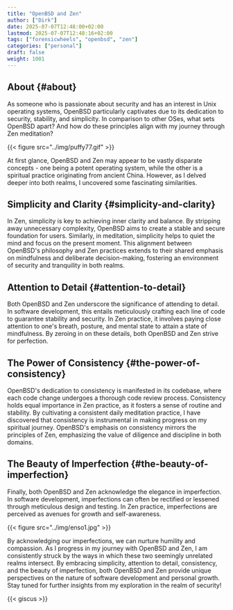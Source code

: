 ```yaml
---
title: "OpenBSD and Zen"
author: ["Dirk"]
date: 2025-07-07T12:48:00+02:00
lastmod: 2025-07-07T12:48:16+02:00
tags: ["forensicwheels", "openbsd", "zen"]
categories: ["personal"]
draft: false
weight: 1001
---
```


## About {#about}

As someone who is passionate about security and has an interest in
Unix operating systems, OpenBSD particularly captivates due to its
dedication to security, stability, and simplicity. In comparison to
other OSes, what sets OpenBSD apart? And how do these principles
align with my journey through Zen meditation?

{{< figure src="../img/puffy77.gif" >}}

At first glance, OpenBSD and Zen may appear to be vastly disparate
concepts - one being a potent operating system, while the other is
a spiritual practice originating from ancient China. However, as I
delved deeper into both realms, I uncovered some fascinating
similarities.


## Simplicity and Clarity {#simplicity-and-clarity}

In Zen, simplicity is key to achieving inner clarity and balance.
By stripping away unnecessary complexity, OpenBSD aims to create a
stable and secure foundation for users. Similarly, in meditation,
simplicity helps to quiet the mind and focus on the present moment.
This alignment between OpenBSD's philosophy and Zen practices extends
to their shared emphasis on mindfulness and deliberate decision-making,
fostering an environment of security and tranquility in both realms.


## Attention to Detail {#attention-to-detail}

Both OpenBSD and Zen underscore the significance of attending to detail.
In software development, this entails meticulously crafting each line of
code to guarantee stability and security. In Zen practice, it involves
paying close attention to one's breath, posture, and mental state to
attain a state of mindfulness. By zeroing in on these details, both
OpenBSD and Zen strive for perfection.


## The Power of Consistency {#the-power-of-consistency}

OpenBSD's dedication to consistency is manifested in its codebase, where each
code change undergoes a thorough code review process. Consistency holds equal
importance in Zen practice, as it fosters a sense of routine and stability.
By cultivating a consistent daily meditation practice, I have discovered that
consistency is instrumental in making progress on my spiritual journey.
OpenBSD's emphasis on consistency mirrors the principles of Zen, emphasizing
the value of diligence and discipline in both domains.


## The Beauty of Imperfection {#the-beauty-of-imperfection}

Finally, both OpenBSD and Zen acknowledge the elegance in imperfection.
In software development, imperfections can often be rectified or lessened
through meticulous design and testing. In Zen practice, imperfections are
perceived as avenues for growth and self-awareness.

{{< figure src="../img/enso1.jpg" >}}

By acknowledging our imperfections, we can nurture humility and compassion.
As I progress in my journey with OpenBSD and Zen, I am consistently struck
by the ways in which these two seemingly unrelated realms intersect. By
embracing simplicity, attention to detail, consistency, and the beauty of
imperfection, both OpenBSD and Zen provide unique perspectives on the nature
of software development and personal growth. Stay tuned for further insights
from my exploration in the realm of security!

{{< giscus >}}
